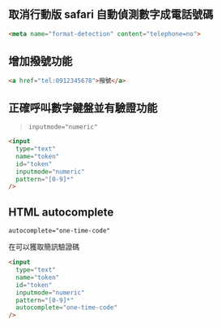 ## 取消行動版 safari 自動偵測數字成電話號碼

```html
<meta name="format-detection" content="telephone=no">
```

## 增加撥號功能

```html
<a href="tel:0912345678">撥號</a>
```

## 正確呼叫數字鍵盤並有驗證功能

> `inputmode="numeric"`

```html
<input
  type="text"
  name="token"
  id="token"
  inputmode="numeric"
  pattern="[0-9]*"
/>
```

## HTML autocomplete

`autocomplete="one-time-code"`

在可以獲取簡訊驗證碼

```html
<input
  type="text"
  name="token"
  id="token"
  inputmode="numeric"
  pattern="[0-9]*"
  autocomplete="one-time-code"
/>
```

